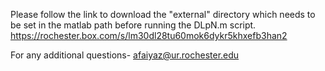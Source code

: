 Please follow the link to download the "external" directory which needs to be set in the matlab path before running the DLpN.m script.
https://rochester.box.com/s/lm30dl28tu60mok6dykr5khxefb3han2

For any additional questions- afaiyaz@ur.rochester.edu
